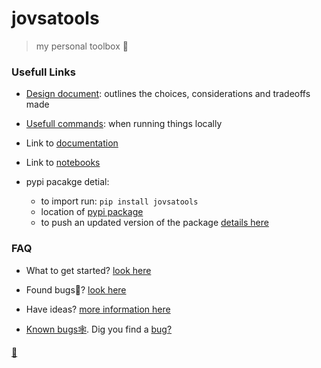 # jovsatools
> my personal toolbox 🧰


### Usefull Links
* [Design document](https://jovsa.github.io/jovsatools/design_document/): outlines the choices, considerations and tradeoffs made 

* [Usefull commands](https://github.com/jovsa/jovsatools/blob/master/Makefile): when running things locally

* Link to [documentation](https://jovsa.github.io/jovsatools)

* Link to [notebooks](https://github.com/jovsa/jovsatools/tree/master/notebooks)

* pypi pacakge detial:
    * to import run: `pip install jovsatools`
    * location of [pypi package](https://pypi.org/project/jovsatools/)
    * to push an updated version of the package [details here](http://nbdev.fast.ai/tutorial/#Upload-to-pypi)


### FAQ
* What to get started? [look here](https://github.com/jovsa/jovsatools/blob/master/CONTRIBUTING.md#do-you-want-to-contribute-to-the-documentation)

* Found bugs🐛? [look here](https://github.com/jovsa/jovsatools/blob/master/CONTRIBUTING.md#did-you-find-a-bug)

* Have ideas? [more information here](https://github.com/jovsa/jovsatools/blob/master/CONTRIBUTING.md#pr-submission-guidelines)

* [Known bugs🕸️](https://github.com/jovsa/jovsatools/issues). Dig you find a [bug?](https://github.com/jovsa/jovsatools/blob/master/CONTRIBUTING.md#did-you-find-a-bug)


[🔮](https://jovsa.github.io/)
